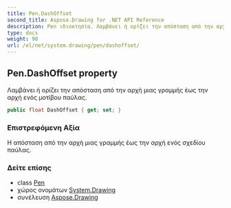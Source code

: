 ```yaml
---
title: Pen.DashOffset
second_title: Aspose.Drawing for .NET API Reference
description: Pen ιδιοκτησία. Λαμβάνει ή ορίζει την απόσταση από την αρχή μιας γραμμής έως την αρχή ενός μοτίβου παύλας.
type: docs
weight: 90
url: /el/net/system.drawing/pen/dashoffset/
---
```

## Pen.DashOffset property

Λαμβάνει ή ορίζει την απόσταση από την αρχή μιας γραμμής έως την αρχή ενός μοτίβου παύλας.

```csharp
public float DashOffset { get; set; }
```

### Επιστρεφόμενη Αξία

Η απόσταση από την αρχή μιας γραμμής έως την αρχή ενός σχεδίου παύλας.

### Δείτε επίσης

* class [Pen](../)
* χώρος ονομάτων [System.Drawing](../../pen/)
* συνέλευση [Aspose.Drawing](../../../)


